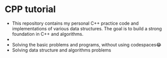 # CPP tutorial
<ul>
<li>This repository contains my personal C++ practice code and implementations of various data structures. The goal is to build a strong foundation in C++ and algorithms.<li>
<li>Solving the basic problems and programs, without using codespaces😂</li>
<li> Solving data structure and algorithms problems</li></ul>
